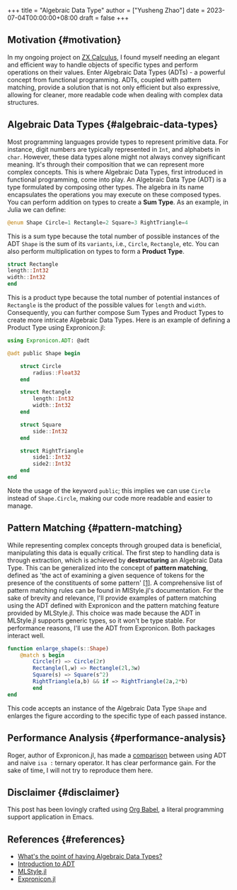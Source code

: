 +++
title = "Algebraic Data Type"
author = ["Yusheng Zhao"]
date = 2023-07-04T00:00:00+08:00
draft = false
+++

## Motivation {#motivation}

In my ongoing project on [ZX Calculus](https://github.com/QuantumBFS/ZXCalculus.jl), I found myself needing an elegant and
efficient way to handle objects of specific types and perform operations on
their values. Enter Algebraic Data Types (ADTs) - a powerful concept from
functional programming. ADTs, coupled with pattern matching, provide a solution
that is not only efficient but also expressive, allowing for cleaner, more
readable code when dealing with complex data structures.


## Algebraic Data Types {#algebraic-data-types}

Most programming languages provide types to represent primitive data. For
instance, digit numbers are typically represented in `Int`, and alphabets in
`char`. However, these data types alone might not always convey significant
meaning. It's through their composition that we can represent more complex
concepts. This is where Algebraic Data Types, first introduced in functional
programming, come into play. An Algebraic Data Type (ADT) is a type formulated
by composing other types. The algebra in its name encapsulates the operations
you may execute on these composed types. You can perform addition on types to
create a **Sum Type**. As an example, in Julia we can define:

```julia
@enum Shape Circle=1 Rectangle=2 Square=3 RightTriangle=4
```

This is a sum type because the total number of possible instances of the ADT
`Shape` is the sum of its `variants`, i.e., `Circle`, `Rectangle`, etc. You can
also perform multiplication on types to form a **Product Type**.

```julia
struct Rectangle
length::Int32
width::Int32
end
```

This is a product type because the total number of potential instances of
`Rectangle` is the product of the possible values for `length` and `width`.
Consequently, you can further compose Sum Types and Product Types to create more
intricate Algebraic Data Types. Here is an example of defining a Product Type
using Expronicon.jl:

```julia
using Expronicon.ADT: @adt

@adt public Shape begin

    struct Circle
        radius::Float32
    end

    struct Rectangle
        length::Int32
        width::Int32
    end

    struct Square
        side::Int32
    end

    struct RightTriangle
        side1::Int32
        side2::Int32
    end
end
```

Note the usage of the keyword `public`; this implies we can use `Circle` instead
of `Shape.Circle`, making our code more readable and easier to manage.


## Pattern Matching {#pattern-matching}

While representing complex concepts through grouped data is beneficial,
manipulating this data is equally critical. The first step to handling data is
through extraction, which is achieved by **destructuring** an Algebraic Data Type.
This can be generalized into the concept of **pattern matching**, defined as 'the
act of examining a given sequence of tokens for the presence of the constituents
of some pattern' [[1]​](https://en.wikipedia.org/wiki/Pattern_matching). A comprehensive list of pattern matching rules can be
found in MlStyle.jl's documentation. For the sake of brevity and relevance, I'll
provide examples of pattern matching using the ADT defined with Expronicon and
the pattern matching feature provided by MLStyle.jl. This choice was made
because the ADT in MLStyle.jl supports generic types, so it won't be type
stable. For performance reasons, I'll use the ADT from Expronicon. Both packages
interact well.

```julia
function enlarge_shape(s::Shape)
    @match s begin
        Circle(r) => Circle(2r)
        Rectangle(l,w) => Rectangle(2l,3w)
        Square(s) => Square(s^2)
        RightTriangle(a,b) && if => RightTriangle(2a,2*b)
        end
end
```

This code accepts an instance of the Algebraic Data Type `Shape` and enlarges
the figure according to the specific type of each passed instance.


## Performance Analysis {#performance-analysis}

Roger, author of Expronicon.jl, has made a [comparison](https://expronicon.rogerluo.dev/intro/adts/intro) between using ADT and
naive `isa :` ternary operator. It has clear performance gain. For the sake of
time, I will not try to reproduce them here.


## Disclaimer {#disclaimer}

This post has been lovingly crafted using [Org Babel](https://orgmode.org/worg/org-contrib/babel/), a literal programming
support application in Emacs.


## References {#references}

-   [What's the point of having Algebraic Data Types?](https://qr.ae/pybRzN)
-   [Introduction to ADT](https://jnkr.tech/blog/introduction-to-algebraic-data-types)
-   [MLStyle.jl](https://github.com/thautwarm/MLStyle.jl)
-   [Expronicon.jl](https://github.com/Roger-luo/Expronicon.jl)
